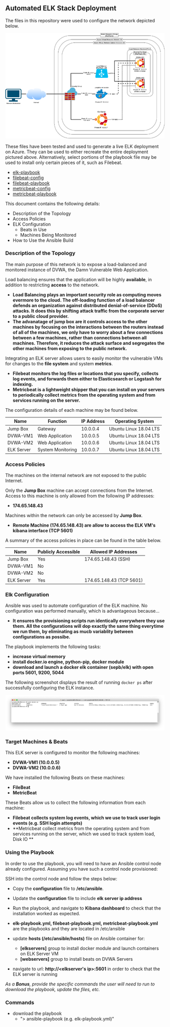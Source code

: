 ## Automated ELK Stack Deployment

The files in this repository were used to configure the network depicted below.

![](images/project1-1.png)

These files have been tested and used to generate a live ELK deployment on Azure. They can be used to either recreate the entire deployment pictured above. Alternatively, select portions of the playbook file may be used to install only certain pieces of it, such as Filebeat.

  - [elk-playbook](resources/elk-playbook.yml)
  - [filebeat-config](resources/filebeat-config.yml)
  - [filebeat-playbook](resources/filebeat-playbook.yml)
  - [metricbeat-config](resources/metricbeat-config.yml)
  - [metricbeat-playbook](resources/metricbeat-playbook.yml)

This document contains the following details:
- Description of the Topology
- Access Policies
- ELK Configuration
  - Beats in Use
  - Machines Being Monitored
- How to Use the Ansible Build


### Description of the Topology

The main purpose of this network is to expose a load-balanced and monitored instance of DVWA, the Damn Vulnerable Web Application.

Load balancing ensures that the application will be highly **available**, in addition to restricting **access** to the network.
- **Load Balancing plays an important security role as computing moves evermore to the cloud. The off-loading function of a load balancer defends an organization against distributed denial-of-service (DDoS) attacks. It does this by shifting attack traffic from the corporate server to a public cloud provider.**
- **The advanatage of jump box are it controls access to the other machines by focusing on the interactions between the routers instead of all of the machines, we only have to worry about a few connections between a few machines, rather than connections between all machines. Therefore, it reduces the attack surface and segregates the other machines from exposing to the public network.**

Integrating an ELK server allows users to easily monitor the vulnerable VMs for changes to the **file system** and system **metrics**.
- **Filebeat monitors the log files or locations that you specify, collects log events, and forwards them either to Elasticsearch or Logstash for indexing.**
- **Metricbeat is a lightweight shipper that you can install on your servers to periodically collect metrics from the operating system and from services running on the server.**

The configuration details of each machine may be found below.

| Name       | Function          | IP Address | Operating System       |
|------------|-------------------|------------|------------------------|
| Jump Box   | Gateway           | 10.0.0.4   | Ubuntu Linux 18.04 LTS |
| DVWA-VM1   | Web Application   | 10.0.0.5   | Ubuntu Linux 18.04 LTS |
| DVWA-VM2   | Web Application   | 10.0.0.6   | Ubuntu Linux 18.04 LTS |
| ELK Server | System Monitoring | 10.0.0.7   | Ubuntu Linux 18.04 LTS |

### Access Policies

The machines on the internal network are not exposed to the public Internet. 

Only the **Jump Box** machine can accept connections from the Internet. Access to this machine is only allowed from the following IP addresses:
- **174.65.148.43**

Machines within the network can only be accessed by **Jump Box**.
- **Remote Machine (174.65.148.43) are allow to access the ELK VM's kibana interface (TCP 5601)**

A summary of the access policies in place can be found in the table below.

| Name       | Publicly Accessible | Allowed IP Addresses    |
|------------|---------------------|-------------------------|
| Jump Box   | Yes                 | 174.65.148.43 (SSH)     |
| DVWA-VM1   | No                  |                         |
| DVWA-VM2   | No                  |                         |
| ELK Server | Yes                 | 174.65.148.43 (TCP 5601)|

### Elk Configuration

Ansible was used to automate configuration of the ELK machine. No configuration was performed manually, which is advantageous because...
- **It ensures the provisioning scripts run identically everywhere they use them. All the configurations will dop exactly the same thing everytime we run them, by eliminating as mucb variablity between configurations as possibe.**

The playbook implements the following tasks:
- **increase virtual memory**
- **install docker.io engine, python-pip, docker module**
- **download and launch a docker elk container (sepb/elk) with open ports 5601, 9200, 5044**

The following screenshot displays the result of running `docker ps` after successfully configuring the ELK instance.

![](images/project1-2.png)

### Target Machines & Beats
This ELK server is configured to monitor the following machines:
- **DVWA-VM1 (10.0.0.5)**
- **DVWA-VM2 (10.0.0.6)**

We have installed the following Beats on these machines:
- **FileBeat**
- **MetricBeat**

These Beats allow us to collect the following information from each machine:
- **Filebeat collects system log events, which we use to track user login events (e.g. SSH login attempts)**
- **Metricbeat collect metrics from the operating system and from services running on the server, which we used to track system load, Disk IO **


### Using the Playbook
In order to use the playbook, you will need to have an Ansible control node already configured. Assuming you have such a control node provisioned: 

SSH into the control node and follow the steps below:
- Copy the **configuration** file to **/etc/ansible**.
- Update the **configuration** file to include **elk server ip address**
- Run the playbook, and navigate to **Kibana dashboard** to check that the installation worked as expected.

- **elk-playbook.yml, filebeat-playbook.yml, metricbeat-playbook.yml** are the playbooks and they are located in /etc/ansible
- update **hosts (/etc/ansible/hosts)** file on Ansible container for:
  - **[elkservers]** group to install docker module and launch containers on ELK Server VM
  - **[webservers]** group to install beats on DVWA Servers
- navigate to url: **http://<elkserver's ip>:5601** in order to check that the ELK server is running

_As a **Bonus**, provide the specific commands the user will need to run to download the playbook, update the files, etc._
### Commands
- download the playbook
  - "> ansible-playbook <playbook file> (e.g. elk-playbook.yml)"
